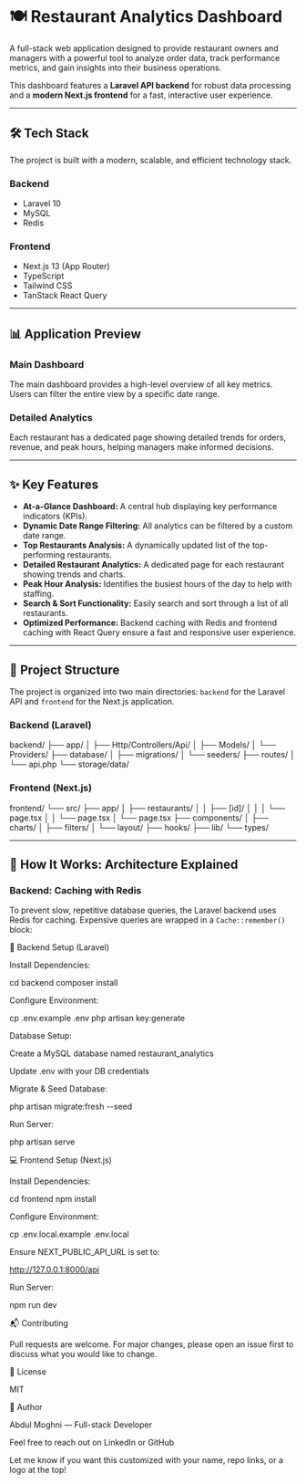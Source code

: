 # 🍽️ Restaurant Analytics Dashboard

A full-stack web application designed to provide restaurant owners and managers with a powerful tool to analyze order data, track performance metrics, and gain insights into their business operations. 

This dashboard features a **Laravel API backend** for robust data processing and a **modern Next.js frontend** for a fast, interactive user experience.

---

## 🛠 Tech Stack

The project is built with a modern, scalable, and efficient technology stack.

### Backend
- Laravel 10
- MySQL
- Redis

### Frontend
- Next.js 13 (App Router)
- TypeScript
- Tailwind CSS
- TanStack React Query

---

## 📊 Application Preview

### Main Dashboard
The main dashboard provides a high-level overview of all key metrics. Users can filter the entire view by a specific date range.

### Detailed Analytics
Each restaurant has a dedicated page showing detailed trends for orders, revenue, and peak hours, helping managers make informed decisions.

---

## ✨ Key Features

- **At-a-Glance Dashboard:** A central hub displaying key performance indicators (KPIs).
- **Dynamic Date Range Filtering:** All analytics can be filtered by a custom date range.
- **Top Restaurants Analysis:** A dynamically updated list of the top-performing restaurants.
- **Detailed Restaurant Analytics:** A dedicated page for each restaurant showing trends and charts.
- **Peak Hour Analysis:** Identifies the busiest hours of the day to help with staffing.
- **Search & Sort Functionality:** Easily search and sort through a list of all restaurants.
- **Optimized Performance:** Backend caching with Redis and frontend caching with React Query ensure a fast and responsive user experience.

---

## 📁 Project Structure

The project is organized into two main directories: `backend` for the Laravel API and `frontend` for the Next.js application.

### Backend (Laravel)
backend/
├── app/
│ ├── Http/Controllers/Api/
│ ├── Models/
│ └── Providers/
├── database/
│ ├── migrations/
│ └── seeders/
├── routes/
│ └── api.php
└── storage/data/


### Frontend (Next.js)


frontend/
└── src/
├── app/
│ ├── restaurants/
│ │ ├── [id]/
│ │ │ └── page.tsx
│ │ └── page.tsx
│ └── page.tsx
├── components/
│ ├── charts/
│ ├── filters/
│ └── layout/
├── hooks/
├── lib/
└── types/



---

## 🧠 How It Works: Architecture Explained

### Backend: Caching with Redis
To prevent slow, repetitive database queries, the Laravel backend uses Redis for caching. Expensive queries are wrapped in a `Cache::remember()` block:

🔧 Backend Setup (Laravel)

Install Dependencies:

cd backend
composer install


Configure Environment:

cp .env.example .env
php artisan key:generate


Database Setup:

Create a MySQL database named restaurant_analytics

Update .env with your DB credentials

Migrate & Seed Database:

php artisan migrate:fresh --seed


Run Server:

php artisan serve

💻 Frontend Setup (Next.js)

Install Dependencies:

cd frontend
npm install


Configure Environment:

cp .env.local.example .env.local


Ensure NEXT_PUBLIC_API_URL is set to:

http://127.0.0.1:8000/api


Run Server:

npm run dev

📬 Contributing

Pull requests are welcome. For major changes, please open an issue first to discuss what you would like to change.

📄 License

MIT

🧠 Author

Abdul Moghni — Full-stack Developer

Feel free to reach out on LinkedIn
 or GitHub


Let me know if you want this customized with your name, repo links, or a logo at the top!


